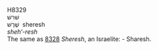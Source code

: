 <body>
  <p>H8329<br>  שׁרשׁ  <br> שֶׁרֶשׁ  ‎  sheresh  <br><i>sheh‘-resh </i><br>The same as <a href="h8328.htm">8328</a>  <i>Sheresh</i>, an Israelite: - Sharesh.<br></p>
 </body>